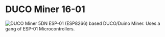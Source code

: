 # DUCO Miner 16-01

![DUCO Miner 5DN](https://github.com/g7ltt/Duino-Miner/blob/main/DUCO%20Miner%205DN%20built.jpg)
ESP-01 (ESP8266) based DUCO/Duino Miner. Uses a gang of ESP-01 Microcontrollers.
